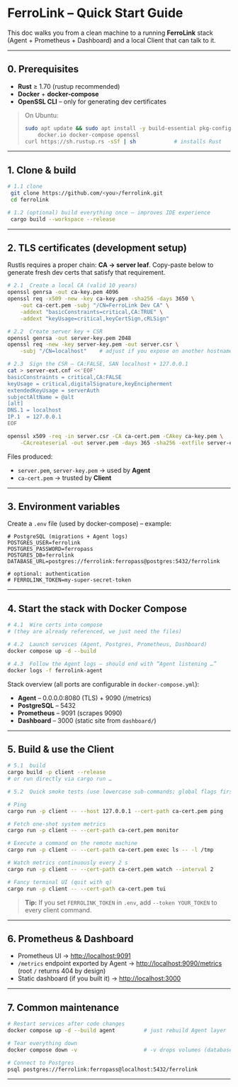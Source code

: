 # FerroLink – Quick Start Guide

This doc walks you from a clean machine to a running **FerroLink** stack (Agent + Prometheus + Dashboard) and a local Client that can talk to it.

---
## 0. Prerequisites

* **Rust** ≥ 1.70 (rustup recommended)
* **Docker** + **docker-compose**
* **OpenSSL CLI** – only for generating dev certificates

> On Ubuntu:
> ```bash
> sudo apt update && sudo apt install -y build-essential pkg-config libssl-dev \
>     docker.io docker-compose openssl
> curl https://sh.rustup.rs -sSf | sh            # installs Rust
> ```

---
## 1. Clone & build

```bash
# 1.1 clone
 git clone https://github.com/<you>/ferrolink.git
 cd ferrolink

# 1.2 (optional) build everything once – improves IDE experience
 cargo build --workspace --release
```

---
## 2. TLS certificates (development setup)

Rustls requires a proper chain: **CA → server leaf**. Copy-paste below to generate fresh dev certs that satisfy that requirement.

```bash
# 2.1  Create a local CA (valid 10 years)
openssl genrsa -out ca-key.pem 4096
openssl req -x509 -new -key ca-key.pem -sha256 -days 3650 \
    -out ca-cert.pem -subj "/CN=FerroLink Dev CA" \
    -addext "basicConstraints=critical,CA:TRUE" \
    -addext "keyUsage=critical,keyCertSign,cRLSign"

# 2.2  Create server key + CSR
openssl genrsa -out server-key.pem 2048
openssl req -new -key server-key.pem -out server.csr \
    -subj "/CN=localhost"    # adjust if you expose on another hostname

# 2.3  Sign the CSR – CA:FALSE, SAN localhost + 127.0.0.1
cat > server-ext.cnf <<'EOF'
basicConstraints = critical,CA:FALSE
keyUsage = critical,digitalSignature,keyEncipherment
extendedKeyUsage = serverAuth
subjectAltName = @alt
[alt]
DNS.1 = localhost
IP.1  = 127.0.0.1
EOF

openssl x509 -req -in server.csr -CA ca-cert.pem -CAkey ca-key.pem \
    -CAcreateserial -out server.pem -days 365 -sha256 -extfile server-ext.cnf
```

Files produced:

* `server.pem`, `server-key.pem` → used by **Agent**
* `ca-cert.pem`                  → trusted by **Client**

---
## 3. Environment variables

Create a `.env` file (used by docker-compose) – example:

```env
# PostgreSQL (migrations + Agent logs)
POSTGRES_USER=ferrolink
POSTGRES_PASSWORD=ferropass
POSTGRES_DB=ferrolink
DATABASE_URL=postgres://ferrolink:ferropass@postgres:5432/ferrolink

# optional: authentication
# FERROLINK_TOKEN=my-super-secret-token
```

---
## 4. Start the stack with Docker Compose

```bash
# 4.1  Wire certs into compose
# (they are already referenced, we just need the files)

# 4.2  Launch services (Agent, Postgres, Prometheus, Dashboard)
docker compose up -d --build

# 4.3  Follow the Agent logs – should end with “Agent listening …”
docker logs -f ferrolink-agent
```

Stack overview (all ports are configurable in `docker-compose.yml`):

* **Agent** – 0.0.0.0:8080 (TLS) + 9090 (/metrics)
* **PostgreSQL** – 5432
* **Prometheus** – 9091 (scrapes 9090)
* **Dashboard** – 3000 (static site from `dashboard/`)

---
## 5. Build & use the Client

```bash
# 5.1  build
cargo build -p client --release
# or run directly via cargo run …

# 5.2  Quick smoke tests (use lowercase sub-commands; global flags first)

# Ping
cargo run -p client -- --host 127.0.0.1 --cert-path ca-cert.pem ping

# Fetch one-shot system metrics
cargo run -p client -- --cert-path ca-cert.pem monitor

# Execute a command on the remote machine
cargo run -p client -- --cert-path ca-cert.pem exec ls -- -l /tmp

# Watch metrics continuously every 2 s
cargo run -p client -- --cert-path ca-cert.pem watch --interval 2

# Fancy terminal UI (quit with q)
cargo run -p client -- --cert-path ca-cert.pem tui
```

> **Tip:** If you set `FERROLINK_TOKEN` in `.env`, add `--token YOUR_TOKEN` to every client command.

---
## 6. Prometheus & Dashboard

* Prometheus UI → <http://localhost:9091>
* `/metrics` endpoint exported by Agent → <http://localhost:9090/metrics>
  (root `/` returns 404 by design)
* Static dashboard (if you built it) → <http://localhost:3000>

---
## 7. Common maintenance

```bash
# Restart services after code changes
docker compose up -d --build agent         # just rebuild Agent layer

# Tear everything down
docker compose down -v                     # -v drops volumes (database!)

# Connect to Postgres
psql postgres://ferrolink:ferropass@localhost:5432/ferrolink
```

---